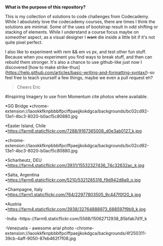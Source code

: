 **What is the purpose of this repository?**

This is my collection of solutions to code challenges from Codecademy. While I absolutely love the codecademy courses, there are times I think the solutions are minimal. Some of the uses of bootstrap result in odd shifting or stacking of elements. While I understand a course  focus maybe on someother aspect, as a visual designer I ~~want~~ die inside a little bit if it's not quite pixel perfect. 

I also like to experiment with rem && em vs px, and test other fun stuff. Because when you experiment you find ways to break stuff, and then can rebuild them stronger. It's also a chance to use github-like just now I discovered [how to make strike-thus] (https://help.github.com/articles/basic-writing-and-formatting-syntax/)-so feel free to teach yourself a few things, maybe we even a pull request eh? 

>Cheers
>Eric


#Inspiring Imagery to use from Momentum cite photos where available.

•GG Bridge
•chrome-extension://laookkfknpbbblfpciffpaejjkokdgca/backgrounds/bc02cd92-13e1-4bc3-8020-b0acf5c80880.jpg

•Easter Island, Chile
•https://farm8.staticflickr.com/7288/9167365008_d0e3ab0127_k.jpg

•chrome-extension://laookkfknpbbblfpciffpaejjkokdgca/backgrounds/bc02cd92-13e1-4bc3-8020-b0acf5c80880.jpg

•Scharbeutz, DEU
•https://farm4.staticflickr.com/3931/15532327436_74c32632ac_k.jpg

•Salta, Argentina
•https://farm6.staticflickr.com/5210/5321285316_f9d942d8a9_o.jpg

•Champagne, Italy
•https://farm1.staticflickr.com/764/22977803505_9c447f0f20_k.jpg

•Austria
•https://farm4.staticflickr.com/3938/32764888973_688597f9b9_k.jpg

-India
-https-//farm6.staticflickr.com/5568/15062712938_85bfab7d1f_k

-Venezuela - awesome arial photo
-chrome-extension://laookkfknpbbblfpciffpaejjkokdgca/backgrounds/4f250311-39cb-4aff-9050-87eb462f7f08.jpg


